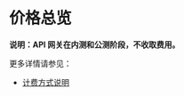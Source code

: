 # 价格总览

**说明：API 网关在内测和公测阶段，不收取费用。**

更多详情请参见：
- [计费方式说明](https://www.jdcloud.com/help/detail/1397/isCatalog/1)


